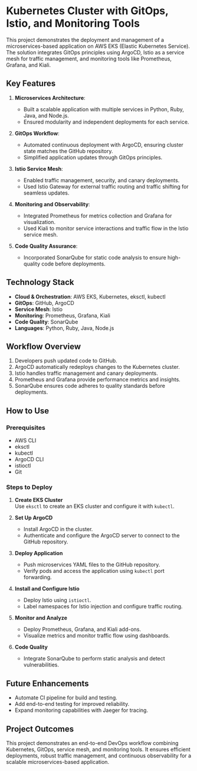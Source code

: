 # Kubernetes Cluster with GitOps, Istio, and Monitoring Tools

This project demonstrates the deployment and management of a microservices-based application on AWS EKS (Elastic Kubernetes Service). The solution integrates GitOps principles using ArgoCD, Istio as a service mesh for traffic management, and monitoring tools like Prometheus, Grafana, and Kiali.

## Key Features

1. **Microservices Architecture**:  
   - Built a scalable application with multiple services in Python, Ruby, Java, and Node.js.  
   - Ensured modularity and independent deployments for each service.

2. **GitOps Workflow**:  
   - Automated continuous deployment with ArgoCD, ensuring cluster state matches the GitHub repository.  
   - Simplified application updates through GitOps principles.

3. **Istio Service Mesh**:  
   - Enabled traffic management, security, and canary deployments.  
   - Used Istio Gateway for external traffic routing and traffic shifting for seamless updates.

4. **Monitoring and Observability**:  
   - Integrated Prometheus for metrics collection and Grafana for visualization.  
   - Used Kiali to monitor service interactions and traffic flow in the Istio service mesh.

5. **Code Quality Assurance**:  
   - Incorporated SonarQube for static code analysis to ensure high-quality code before deployments.

## Technology Stack

- **Cloud & Orchestration**: AWS EKS, Kubernetes, eksctl, kubectl  
- **GitOps**: GitHub, ArgoCD  
- **Service Mesh**: Istio  
- **Monitoring**: Prometheus, Grafana, Kiali  
- **Code Quality**: SonarQube  
- **Languages**: Python, Ruby, Java, Node.js  

## Workflow Overview

1. Developers push updated code to GitHub.
2. ArgoCD automatically redeploys changes to the Kubernetes cluster.
3. Istio handles traffic management and canary deployments.
4. Prometheus and Grafana provide performance metrics and insights.
5. SonarQube ensures code adheres to quality standards before deployments.

## How to Use

### Prerequisites
- AWS CLI  
- eksctl  
- kubectl  
- ArgoCD CLI  
- istioctl  
- Git  

### Steps to Deploy

1. **Create EKS Cluster**  
   Use `eksctl` to create an EKS cluster and configure it with `kubectl`.  

2. **Set Up ArgoCD**  
   - Install ArgoCD in the cluster.  
   - Authenticate and configure the ArgoCD server to connect to the GitHub repository.

3. **Deploy Application**  
   - Push microservices YAML files to the GitHub repository.  
   - Verify pods and access the application using `kubectl` port forwarding.

4. **Install and Configure Istio**  
   - Deploy Istio using `istioctl`.  
   - Label namespaces for Istio injection and configure traffic routing.

5. **Monitor and Analyze**  
   - Deploy Prometheus, Grafana, and Kiali add-ons.  
   - Visualize metrics and monitor traffic flow using dashboards.

6. **Code Quality**  
   - Integrate SonarQube to perform static analysis and detect vulnerabilities.

## Future Enhancements

- Automate CI pipeline for build and testing.
- Add end-to-end testing for improved reliability.
- Expand monitoring capabilities with Jaeger for tracing.

## Project Outcomes

This project demonstrates an end-to-end DevOps workflow combining Kubernetes, GitOps, service mesh, and monitoring tools. It ensures efficient deployments, robust traffic management, and continuous observability for a scalable microservices-based application.
